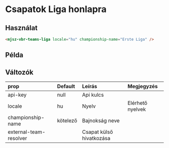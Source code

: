 # Csapatok Liga honlapra

## Használat

```html
<mjsz-vbr-teams-liga locale="hu" championship-name="Erste Liga" />
```

## Példa

<ClientOnly>
  <mjsz-vbr-teams-liga
    locale="hu"
    championship-name="Erste Liga"
  />
</ClientOnly>

## Változók

| prop                   | Default  | Leírás                   | Megjegyzés       |
| :--------------------- | :------- | :----------------------- | :--------------- |
| api-key                | null     | Api kulcs                |                  |
| locale                 | hu       | Nyelv                    | Elérhető nyelvek |
| championship-name      | kötelező | Bajnokság neve           |                  |
| external-team-resolver |          | Csapat külső hivatkozása |                  |
